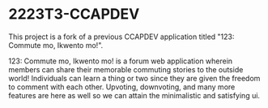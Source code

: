 # 2223T3-CCAPDEV
This project is a fork of a previous CCAPDEV application titled "123: Commute mo, Ikwento mo!".

123: Commute mo, Ikwento mo! is a forum web application wherein members can share their memorable commuting stories to the outside world! Individuals can learn a thing or two since they are given the freedom to comment with each other. Upvoting, downvoting, and many more features are here as well so we can attain the minimalistic and satisfying ui.
